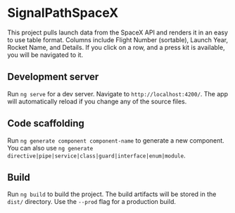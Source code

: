 # SignalPathSpaceX

This project pulls launch data from the SpaceX API and renders it in an easy to use table format. Columns include Flight Number (sortable), Launch Year, Rocket Name, and Details. If you click on a row, and a press kit is available, you will be navigated to it.

## Development server

Run `ng serve` for a dev server. Navigate to `http://localhost:4200/`. The app will automatically reload if you change any of the source files.

## Code scaffolding

Run `ng generate component component-name` to generate a new component. You can also use `ng generate directive|pipe|service|class|guard|interface|enum|module`.

## Build

Run `ng build` to build the project. The build artifacts will be stored in the `dist/` directory. Use the `--prod` flag for a production build.
